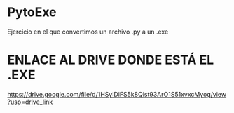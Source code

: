 # PytoExe
Ejercicio en el que convertimos un archivo .py a un .exe

# ENLACE AL DRIVE DONDE ESTÁ EL .EXE
https://drive.google.com/file/d/1HSyiDiFS5k8Qist93ArO1S51xvxcMyog/view?usp=drive_link
